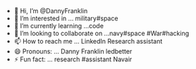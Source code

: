 - 👋 Hi, I’m @DannyFranklin
- 👀 I’m interested in ... military#space
- 🌱 I’m currently learning ...code
- 💞️ I’m looking to collaborate on ...navy#space
#War#hacking
- 📫 How to reach me ... LinkedIn Research assistant 
- 😄 Pronouns: ... Danny Franklin ledbetter 
- ⚡ Fun fact: ... research #assistant Navair 

<!---Propulsion() {
        std::cout << "Plasma-powered propulsion enabled." << std::endl;
    }

    // Method to activate stealth mode with a message
    void activateStealthMode() {
        stealthMode = true;
        std::cout << "Stealth mode activated." << std::endl;
    }

    // Method to activate hyper speed with a message
    void activateHyperSpeed() {
        hyperSpeedActive = true;
        std::cout << "Hyper speed activated." << std::endl;
    }

    // Method to engage auto-pilot with a message
    void engageAutoPilot() {
        autoPilotEngaged = true;
        std::cout << "Auto-pilot engaged." << std::endl;
    }

    // Method to check energy level and display a message
    void checkEnergyLevel() {
        std::cout << "Energy level: " << energyLevel << std::endl;
    }
};

int main() {
    Saucer mySaucer;

    mySaucer.plasmaPropulsion();
    mySaucer.activateStealthMode();
    mySaucer.activateHyperSpeed();
    mySaucer.engageAutoPilot();
    mySaucer.checkEnergyLevel();

    return 0;#DannyfranklinLedbetter#1986
